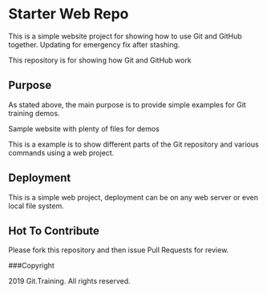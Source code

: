 # Starter Web Repo

This is a simple website project for showing how to use Git and GitHub together.
Updating for emergency fix after stashing.

This repository is for showing how Git and GitHub work

## Purpose

As stated above, the main purpose is to provide simple examples for Git training demos.

Sample website with plenty of files for demos

This is a example is to show different parts of the Git repository and
various commands using a web project.

## Deployment

This is a simple web project, deployment can be on any web server or even local file system.

## Hot To Contribute

Please fork this repository and then issue Pull Requests for review.

###Copyright

2019  Git.Training. All rights reserved.